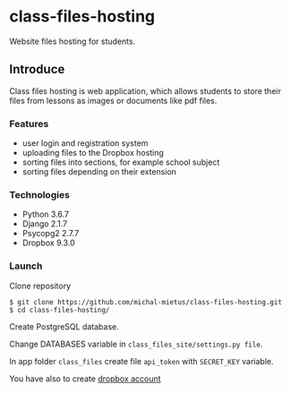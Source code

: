 # class-files-hosting
Website files hosting for students.

## Introduce
Class files hosting is web application, which allows students to store their files from lessons as images or documents like pdf files.

### Features
* user login and registration system
* uploading files to the Dropbox hosting
* sorting files into sections, for example school subject
* sorting files depending on their extension

### Technologies
* Python 3.6.7
* Django 2.1.7
* Psycopg2 2.7.7
* Dropbox 9.3.0

### Launch

Clone repository
```
$ git clone https://github.com/michal-mietus/class-files-hosting.git
$ cd class-files-hosting/
```

Create PostgreSQL database.

Change DATABASES variable in `class_files_site/settings.py file`.

In app folder `class_files` create file `api_token` with `SECRET_KEY` variable.

You have also to create [dropbox account](https://www.dropbox.com/)
